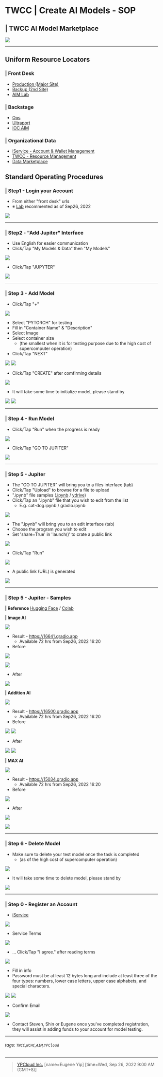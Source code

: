 # **TWCC** | Create AI Models - SOP
## **| TWCC AI Model Marketplace**

[![](https://i.imgur.com/99b5rgK.png)](https://aimlab.nchc.org.tw/)

---

## Uniform Resource Locators
### | Front Desk
- [Production (Major Site)](https://ai-market.nchc.org.tw/)
- [Backup (2nd Site)](https://aim.nchc.org.tw/)
- [AIM Lab](https://aimlab.nchc.org.tw/)
### | Backstage
- [Ops](https://aimops.nchc.org.tw/)
- [Ultraport](https://aimops.nchc.org.tw/ultraport/)
- [IOC AIM](https://iocaim.ypcloud.com)
### | Organizational Data
- [iService - Account & Wallet Management](https://iservice.nchc.org.tw/)
- [TWCC - Resource Management](https://www.twcc.ai/)
- [Data Marketplace](https://scidm.nchc.org.tw/)

## Standard Operating Procedures

### | Step1 - Login your Account
- From either "front desk" urls 
- ※ [Lab](https://aimlab.nchc.org.tw/) recommented as of Sep26, 2022

[![](https://i.imgur.com/gP2dhc4.jpg)](https://aimlab.nchc.org.tw/)


---
### | Step2 - "Add Jupiter" Interface
- Use English for easier communication
- Click/Tap "My Models & Data“ then "My Models"

[![](https://i.imgur.com/rxCZTDL.png)](https://aimlab.nchc.org.tw/)

- Click/Tap "JUPYTER"

[![](https://i.imgur.com/hw5yToP.png)](https://aimlab.nchc.org.tw/)

---
### | Step 3 - Add Model
- Click/Tap "+"

[![](https://i.imgur.com/afGWrRJ.png)](https://aimlab.nchc.org.tw/)

- Select "PYTORCH" for testing
- Fill in "Container Name" & "Description"
- Select Image
- Select container size 
  - (the smallest when it is for testing purpose due to the high cost of supercomputer operation)
- Click/Tap "NEXT"

[![](https://i.imgur.com/guCmb3e.png)](https://aimlab.nchc.org.tw/)
[![](https://i.imgur.com/btLy4dk.png)](https://aimlab.nchc.org.tw/)

- Click/Tap "CREATE" after comfirming details

[![](https://i.imgur.com/oBOQY1J.png)](https://aimlab.nchc.org.tw/)

- It will take some time to initialize model, please stand by

[![](https://i.imgur.com/uLghn5N.png)](https://aimlab.nchc.org.tw/)
[![](https://i.imgur.com/tzQBK5v.png)](https://aimlab.nchc.org.tw/)

---
### | Step 4 - Run Model
- Click/Tap "Run" when the progress is ready

[![](https://i.imgur.com/oRPNAMG.png)](https://aimlab.nchc.org.tw/)

- Click/Tap "GO TO JUPITER"

[![](https://i.imgur.com/YbWqTpd.png)](https://aimlab.nchc.org.tw/)


---
### | Step 5 - Jupiter
- The "GO TO JUPITER" will bring you to a files interface (tab)
- Click/Tap "Upload" to browse for a file to upload
- ".ipynb" file samples ([.ipynb](https://github.com/YPCloudInc/Clouder/tree/main/.ipynb) / [ydrive](https://drive.google.com/drive/folders/1KL595j6J_iyt7mIvMhpKM7HqutRXjqwA?usp=sharing))
- Click/Tap an ".ipynb" file that you wish to edit from the list
  - E.g. cat-dog.ipynb / gradio.ipynb

[![](https://i.imgur.com/Jga4o9b.png)](https://aimlab.nchc.org.tw/)

- The ".ipynb" will bring you to an edit interface (tab)
- Choose the program you wish to edit
- Set 'share=True' in 'launch()' to crate a public link

[![](https://i.imgur.com/qV8dDrD.png)](https://aimlab.nchc.org.tw/)

- Click/Tap "Run" 

[![](https://i.imgur.com/37xsJzV.png)](https://aimlab.nchc.org.tw/)

- A public link (URL) is generated

[![](https://i.imgur.com/Z2aErG4.jpg)](https://aimlab.nchc.org.tw/)

---
### | Step 5 - Jupiter - Samples

**| Reference**
[Hugging Face](https://huggingface.co/spaces/rkoushikroy2/portrait_photo_generator/blob/main/gradio.ipynb) / [Colab](https://colab.research.google.com/)

**| Image AI**

![](https://i.imgur.com/j2HzAwM.jpg)

- Result - https://16641.gradio.app
  - Available 72 hrs from Sep26, 2022 16:20
- Before

![](https://i.imgur.com/M3S6H3D.jpg)

![](https://i.imgur.com/Ad6fGSb.jpg)

- After

![](https://i.imgur.com/Bcvo3v2.jpg)

**| Addition AI**

![](https://i.imgur.com/BnMiwk2.jpg)

- Result - https://16500.gradio.app
  - Available 72 hrs from Sep26, 2022 16:20
- Before 

![](https://i.imgur.com/dW3XqLd.jpg)
![](https://i.imgur.com/lyeyAP1.jpg)

- After

![](https://i.imgur.com/5j62iCu.jpg)
![](https://i.imgur.com/Jvxue7q.jpg)


**| MAX AI**

![](https://i.imgur.com/S4b3qyw.jpg)

- Result - https://15034.gradio.app
  - Available 72 hrs from Sep26, 2022 16:20
- Before

![](https://i.imgur.com/tndySui.jpg)

- After

![](https://i.imgur.com/vOMV1D1.jpg)

![](https://i.imgur.com/W0lroPr.jpg)

---
### | Step 6 - Delete Model
- Make sure to delete your test model once the task is completed
   - (as of the high cost of supercomputer operation)

![](https://i.imgur.com/Zf079Bg.png)

- It will take some time to delete model, please stand by

![](https://i.imgur.com/rbBDMkL.png)

---
### | Step 0 - Register an Account
- [iService](https://iservice.nchc.org.tw/)

![](https://i.imgur.com/ACgzUUD.png)

- Service Terms

![](https://i.imgur.com/xSGEtzy.png)

- ... Click/Tap "I agree." after reading terms

![](https://i.imgur.com/H80tCuU.png)

- Fill in info
- Password must be at least 12 bytes long and include at least three of the four types: numbers, lower case letters, upper case alphabets, and special characters.

![](https://i.imgur.com/NOoPksE.png)
![](https://i.imgur.com/dE9Jiep.png)

- Confirm Email

![](https://i.imgur.com/W9R0Ue6.png)

- Contact Steven, Shin or Eugene once you've completed registration, they will assist in adding funds to your account for model testing.

---
###### tags: `TWCC`,`NCHC`,`AIM`,`YPCloud` 
---
> [YPCloud Inc.](https://www.ypcloud.com)
> [name=Eugene Yip]
> [time=Wed, Sep 26, 2022 9:00 AM (GMT+8)]
